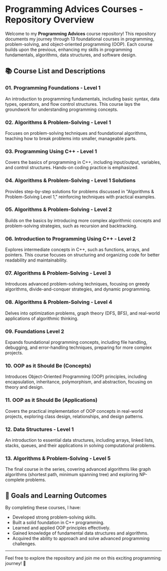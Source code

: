 # Programming Advices Courses - Repository Overview

Welcome to my **Programming Advices** course repository! This repository documents my journey through 13 foundational courses in programming, problem-solving, and object-oriented programming (OOP). Each course builds upon the previous, enhancing my skills in programming fundamentals, algorithms, data structures, and software design.

## 📚 Course List and Descriptions

### 01. Programming Foundations - Level 1
An introduction to programming fundamentals, including basic syntax, data types, operators, and flow control structures. This course lays the groundwork for understanding programming concepts.

### 02. Algorithms & Problem-Solving - Level 1
Focuses on problem-solving techniques and foundational algorithms, teaching how to break problems into smaller, manageable parts.

### 03. Programming Using C++ - Level 1
Covers the basics of programming in C++, including input/output, variables, and control structures. Hands-on coding practice is emphasized.

### 04. Algorithms & Problem-Solving - Level 1 Solutions
Provides step-by-step solutions for problems discussed in "Algorithms & Problem-Solving Level 1," reinforcing techniques with practical examples.

### 05. Algorithms & Problem-Solving - Level 2
Builds on the basics by introducing more complex algorithmic concepts and problem-solving strategies, such as recursion and backtracking.

### 06. Introduction to Programming Using C++ - Level 2
Explores intermediate concepts in C++, such as functions, arrays, and pointers. This course focuses on structuring and organizing code for better readability and maintainability.

### 07. Algorithms & Problem-Solving - Level 3
Introduces advanced problem-solving techniques, focusing on greedy algorithms, divide-and-conquer strategies, and dynamic programming.

### 08. Algorithms & Problem-Solving - Level 4
Delves into optimization problems, graph theory (DFS, BFS), and real-world applications of algorithmic thinking.

### 09. Foundations Level 2
Expands foundational programming concepts, including file handling, debugging, and error-handling techniques, preparing for more complex projects.

### 10. OOP as it Should Be (Concepts)
Introduces Object-Oriented Programming (OOP) principles, including encapsulation, inheritance, polymorphism, and abstraction, focusing on theory and design.

### 11. OOP as it Should Be (Applications)
Covers the practical implementation of OOP concepts in real-world projects, exploring class design, relationships, and design patterns.

### 12. Data Structures - Level 1
An introduction to essential data structures, including arrays, linked lists, stacks, queues, and their applications in solving computational problems.

### 13. Algorithms & Problem-Solving - Level 5
The final course in the series, covering advanced algorithms like graph algorithms (shortest path, minimum spanning tree) and exploring NP-complete problems.

## 🎯 Goals and Learning Outcomes

By completing these courses, I have:

- Developed strong problem-solving skills.
- Built a solid foundation in C++ programming.
- Learned and applied OOP principles effectively.
- Gained knowledge of fundamental data structures and algorithms.
- Acquired the ability to approach and solve advanced programming challenges.

---

Feel free to explore the repository and join me on this exciting programming journey! 🚀
